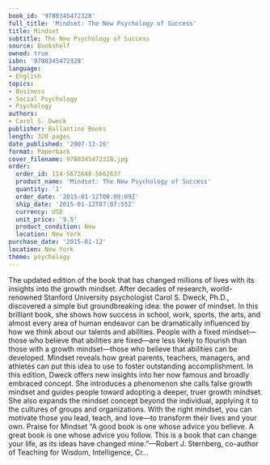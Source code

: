 ```yaml
---
book_id: '9780345472328'
full_title: 'Mindset: The New Psychology of Success'
title: Mindset
subtitle: The New Psychology of Success
source: Bookshelf
owned: true
isbn: '9780345472328'
language:
- English
topics:
- Business
- Social Psychology
- Psychology
authors:
- Carol S. Dweck
publisher: Ballantine Books
length: 320 pages
date_published: '2007-12-26'
format: Paperback
cover_filename: 9780345472328.jpg
order:
  order_id: 114-5672648-5662637
  product_name: 'Mindset: The New Psychology of Success'
  quantity: '1'
  order_date: '2015-01-12T00:09:09Z'
  ship_date: '2015-01-12T07:07:55Z'
  currency: USD
  unit_price: '9.5'
  product_condition: New
  location: New York
purchase_date: '2015-01-12'
location: New York
theme: psychology
---
```

The updated edition of the book that has changed millions of lives with its insights into the growth mindset.
After decades of research, world-renowned Stanford University psychologist Carol S. Dweck, Ph.D., discovered a simple but groundbreaking idea: the power of mindset. In this brilliant book, she shows how success in school, work, sports, the arts, and almost every area of human endeavor can be dramatically influenced by how we think about our talents and abilities. People with a fixed mindset—those who believe that abilities are fixed—are less likely to flourish than those with a growth mindset—those who believe that abilities can be developed. Mindset reveals how great parents, teachers, managers, and athletes can put this idea to use to foster outstanding accomplishment.
In this edition, Dweck offers new insights into her now famous and broadly embraced concept. She introduces a phenomenon she calls false growth mindset and guides people toward adopting a deeper, truer growth mindset. She also expands the mindset concept beyond the individual, applying it to the cultures of groups and organizations. With the right mindset, you can motivate those you lead, teach, and love—to transform their lives and your own.
Praise for Mindset
“A good book is one whose advice you believe. A great book is one whose advice you follow. This is a book that can change your life, as its ideas have changed mine.”—Robert J. Sternberg, co-author of Teaching for Wisdom, Intelligence, Cr...
